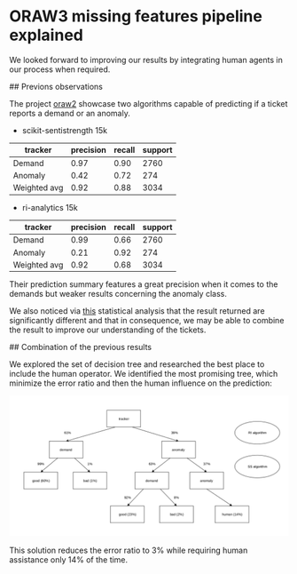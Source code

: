 # ORAW3 missing features pipeline explained

We looked forward to improving our results by integrating human agents in our process when required.

## Previons observations

The project [oraw2](https://git.rnd.alterway.fr/overboard/openreq/oraw2_issue-weight) showcase two algorithms capable of predicting if a ticket reports a demand or an anomaly.

- scikit-sentistrength 15k

| tracker      | precision | recall | support |
|--------------|-----------|--------|---------|
| Demand       | 0.97      | 0.90   | 2760    |
| Anomaly      | 0.42      | 0.72   | 274     |
| Weighted avg | 0.92      | 0.88   | 3034    |

- ri-analytics 15k

| tracker      | precision | recall | support |
|--------------|-----------|--------|---------|
| Demand       | 0.99      | 0.66   | 2760    |
| Anomaly      | 0.21      | 0.92   | 274     |
| Weighted avg | 0.92      | 0.68   | 3034    |

Their prediction summary features a great precision when it comes to the demands but weaker results concerning the anomaly class.

We also noticed via [this](output.html) statistical analysis that the result returned are significantly different and that in consequence, we may be able to combine the result to improve our understanding of the tickets.

## Combination of the previous results

We explored the set of decision tree and researched the best place to include the human operator.
We identified the most promising tree, which minimize the error ratio and then the human influence on the prediction:

![decision_tree_1](oraw3_tree_diagram.drawio.png)

This solution reduces the error ratio to 3% while requiring human assistance only 14% of the time.